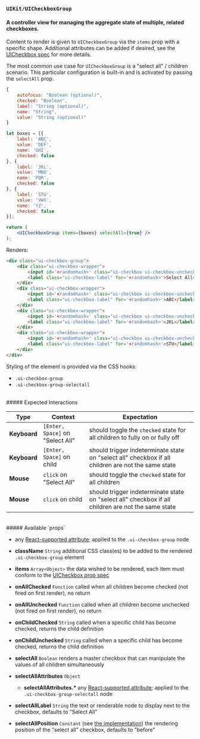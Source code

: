 ### `UIKit/UICheckboxGroup`
#### A controller view for managing the aggregate state of multiple, related checkboxes.

Content to render is given to `UICheckboxGroup` via the `items` prop with a specific shape. Additional attributes can be added if desired, see the [UICheckbox spec](../UICheckbox/README.md) for more details.

The most common use case for `UICheckboxGroup` is a "select all" / children scenario. This particular configuration is built-in and is activated by passing the `selectAll` prop.

```js
{
    autofocus: "Boolean (optional)",
    checked: "Boolean",
    label: "String (optional)",
    name: "String",
    value: "String (optional)"
}
```
```jsx
let boxes = [{
    label: 'ABC',
    value: 'DEF',
    name: 'GHI',
    checked: false
}, {
    label: 'JKL',
    value: 'MNO',
    name: 'PQR',
    checked: false
}, {
    label: 'STU',
    value: 'VWX',
    name: 'YZ',
    checked: false
}];

return (
    <UICheckboxGroup items={boxes} selectAll={true} />
);
```

Renders:

```html
<div class="ui-checkbox-group">
    <div class="ui-checkbox-wrapper">
        <input id='<randomhash>' class="ui-checkbox ui-checkbox-unchecked" type="checkbox" aria-checked="false" />
        <label class="ui-checkbox-label" for='<randomhash>'>Select All</label>
    </div>
    <div class="ui-checkbox-wrapper">
        <input id='<randomhash>' class="ui-checkbox ui-checkbox-unchecked" type="checkbox" aria-checked="false" value="DEF" name="GHI" />
        <label class="ui-checkbox-label" for='<randomhash>'>ABC</label>
    </div>
    <div class="ui-checkbox-wrapper">
        <input id='<randomhash>' class="ui-checkbox ui-checkbox-unchecked" type="checkbox" aria-checked="false" value="MNO" name="PQR" />
        <label class="ui-checkbox-label" for='<randomhash>'>JKL</label>
    </div>
    <div class="ui-checkbox-wrapper">
        <input id='<randomhash>' class="ui-checkbox ui-checkbox-unchecked" type="checkbox" aria-checked="false" value="VWX" name="YZ" />
        <label class="ui-checkbox-label" for='<randomhash>'>STU</label>
    </div>
</div>
```

Styling of the element is provided via the CSS hooks:

- `.ui-checkbox-group`
- `.ui-checkbox-group-selectall`

<br />
##### Expected Interactions

Type | Context | Expectation
---- | ------- | -----------
**Keyboard** | `[Enter, Space]` on "Select All" | should toggle the `checked` state for all children to fully on or fully off
**Keyboard** | `[Enter, Space]` on child | should trigger indeterminate state on "select all" checkbox if all children are not the same state
**Mouse** | `click` on "Select All" | should toggle the `checked` state for all children
**Mouse** | `click` on child | should trigger indeterminate state on "select all" checkbox if all children are not the same state

<br />
##### Available `props`

- any [React-supported attribute](https://facebook.github.io/react/docs/tags-and-attributes.html#html-attributes); applied to the `.ui-checkbox-group` node

- **className** `String`
  additional CSS class(es) to be added to the rendered `.ui-checkbox-group` element

- **items** `Array<Object>`
  the data wished to be rendered, each item must conform to the [UICheckbox prop spec](../UICheckbox/README.md)

- **onAllChecked** `Function`
  called when all children become checked (not fired on first render), no return

- **onAllUnchecked** `Function`
  called when all children become unchecked (not fired on first render), no return

- **onChildChecked** `String`
  called when a specific child has become checked, returns the child definition

- **onChildUnchecked** `String`
  called when a specific child has become checked, returns the child definition

- **selectAll** `Boolean`
  renders a master checkbox that can manipulate the values of all children simultaneously

- **selectAllAttributes** `Object`
    - **selectAllAttributes.\***
      any [React-supported attribute](https://facebook.github.io/react/docs/tags-and-attributes.html#html-attributes); applied to the `.ui-checkbox-group-selectall` node

- **selectAllLabel** `String`
  the text or renderable node to display next to the checkbox, defaults to "Select All"

- **selectAllPosition** `Constant` (see [the implementation](index.js))
  the rendering position of the "select all" checkbox, defaults to "before"
